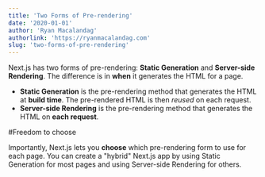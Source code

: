 ```yaml
---
title: 'Two Forms of Pre-rendering'
date: '2020-01-01'
author: 'Ryan Macalandag'
authorlink: 'https://ryanmacalandag.com'
slug: 'two-forms-of-pre-rendering'
---
```


Next.js has two forms of pre-rendering: **Static Generation** and **Server-side Rendering**. The difference is in **when** it generates the HTML for a page.

- **Static Generation** is the pre-rendering method that generates the HTML at **build time**. The pre-rendered HTML is then _reused_ on each request.
- **Server-side Rendering** is the pre-rendering method that generates the HTML on **each request**.

#Freedom to choose

Importantly, Next.js lets you **choose** which pre-rendering form to use for each page. You can create a "hybrid" Next.js app by using Static Generation for most pages and using Server-side Rendering for others.